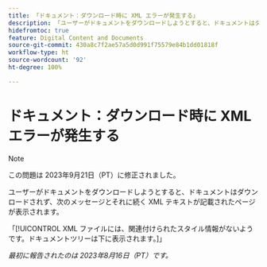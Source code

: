 ```yaml
---
title: 「ドキュメント：ダウンロード時に XML エラーが発生する」
description: 「ユーザーがドキュメントをダウンロードしようとすると、ドキュメントはダウンロードされず、メッセージと、続いて XML テキストが記載されたページが表示されます。」
hidefromtoc: true
feature: Digital Content and Documents
source-git-commit: 430a8c7f2ae57a5d0d991f75579e84b1dd01818f
workflow-type: ht
source-wordcount: '92'
ht-degree: 100%

---
```



# ドキュメント：ダウンロード時に XML エラーが発生する

<!--WF, WFP TOCs-->

>[!NOTE]
>
>この問題は 2023年9月21日（PT）に修正されました。

ユーザーがドキュメントをダウンロードしようとすると、ドキュメントはダウンロードされず、次のメッセージとそれに続く XML テキストが記載されたページが表示されます。

「[!UICONTROL XML ファイルには、関連付けられたスタイル情報がないようです。ドキュメントツリーは下に表示されます。]」

_最初に報告されたのは 2023年8月16日（PT）です。_
